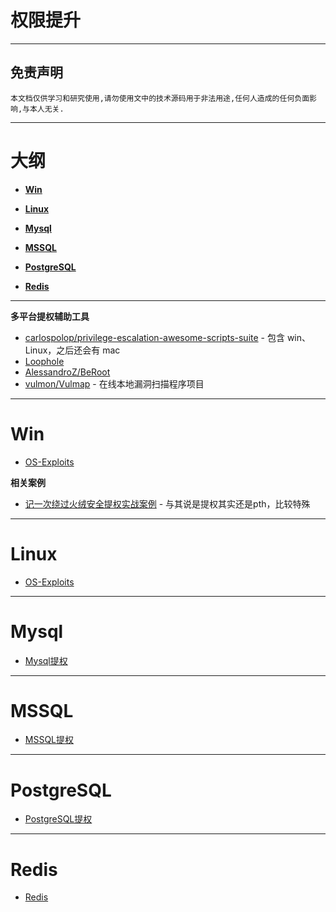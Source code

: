 # 权限提升

---

## 免责声明

`本文档仅供学习和研究使用,请勿使用文中的技术源码用于非法用途,任何人造成的任何负面影响,与本人无关.`

---

# 大纲

* **[Win](#win)**

* **[Linux](#linux)**

* **[Mysql](#mysql)**

* **[MSSQL](#mssql)**

* **[PostgreSQL](#postgresql)**

* **[Redis](#redis)**

---

**多平台提权辅助工具**
- [carlospolop/privilege-escalation-awesome-scripts-suite](https://github.com/carlospolop/privilege-escalation-awesome-scripts-suite) - 包含 win、Linux，之后还会有 mac
- [Loophole](https://detect.secwx.com/)
- [AlessandroZ/BeRoot](https://github.com/AlessandroZ/BeRoot)
- [vulmon/Vulmap](https://github.com/vulmon/Vulmap) - 在线本地漏洞扫描程序项目

---

# Win

-  [OS-Exploits](../OS安全/OS-Exploits.md#windows)

**相关案例**
- [记一次绕过火绒安全提权实战案例](https://mp.weixin.qq.com/s/Oe1ARbfpoPiognCGDQ4HeA) - 与其说是提权其实还是pth，比较特殊

---

# Linux

- [OS-Exploits](../OS安全/OS-Exploits.md#linux)

---

# Mysql

- [Mysql提权](../软件服务安全/CS-Exploits.md#Mysql提权)

---

# MSSQL

- [MSSQL提权](../软件服务安全/CS-Exploits.md#MSSQL提权)

---

# PostgreSQL

- [PostgreSQL提权](../软件服务安全/CS-Exploits.md#postgresql)

---

# Redis

- [Redis](../软件服务安全/CS-Exploits.md#redis)
